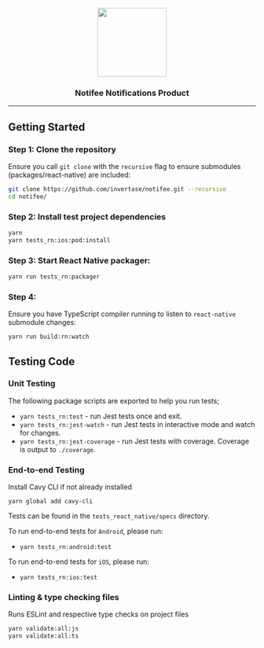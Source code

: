<p align="center">
  <a href="https://invertase.io">
    <img width="140px" src="https://static.invertase.io/assets/invertase-logo.png"><br/>
  </a>
  <h3 align="center">Notifee Notifications Product</h3>
</p>


---

## Getting Started

### Step 1: Clone the repository
Ensure you call `git clone` with the `recursive` flag to ensure submodules (packages/react-native) are included:

```bash
git clone https://github.com/invertase/notifee.git --recursive
cd notifee/
```

### Step 2: Install test project dependencies

```bash
yarn
yarn tests_rn:ios:pod:install
```

### Step 3: Start React Native packager:
```bash
yarn run tests_rn:packager
```

### Step 4:
Ensure you have TypeScript compiler running to listen to `react-native` submodule changes:

```bash
yarn run build:rn:watch
```

## Testing Code

### Unit Testing

The following package scripts are exported to help you run tests;

- `yarn tests_rn:test` - run Jest tests once and exit.
- `yarn tests_rn:jest-watch` - run Jest tests in interactive mode and watch for changes.
- `yarn tests_rn:jest-coverage` - run Jest tests with coverage. Coverage is output to `./coverage`.

### End-to-end Testing

Install Cavy CLI if not already installed

 ```yarn global add cavy-cli```

Tests can be found in the `tests_react_native/specs` directory.

To run end-to-end tests for `Android`, please run:
- `yarn tests_rn:android:test`

To run end-to-end tests for `iOS`, please run:
- `yarn tests_rn:ios:test`

### Linting & type checking files

Runs ESLint and respective type checks on project files

```bash
yarn validate:all:js
yarn validate:all:ts
```